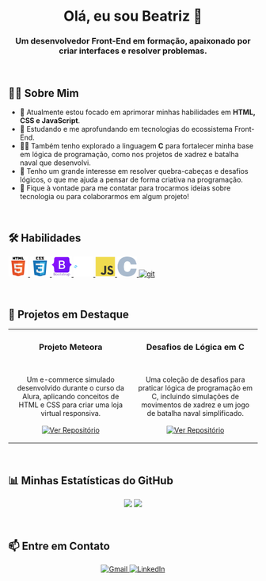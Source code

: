 

<h1 align="center">
  Olá, eu sou Beatriz 👋
</h1>
<h3 align="center">
  Um desenvolvedor Front-End em formação, apaixonado por criar interfaces e resolver problemas.
</h3>

<br>

## 👨‍💻 Sobre Mim

- 🔭 Atualmente estou focado em aprimorar minhas habilidades em **HTML, CSS e JavaScript**.
- 🌱 Estudando e me aprofundando em tecnologias do ecossistema Front-End.
- 👨‍💻 Também tenho explorado a linguagem **C** para fortalecer minha base em lógica de programação, como nos projetos de xadrez e batalha naval que desenvolvi.
- 🤔 Tenho um grande interesse em resolver quebra-cabeças e desafios lógicos, o que me ajuda a pensar de forma criativa na programação.
- 💬 Fique à vontade para me contatar para trocarmos ideias sobre tecnologia ou para colaborarmos em algum projeto!

<br>

## 🛠️ Habilidades

<p align="left">
  <a href="https://developer.mozilla.org/en-US/docs/Web/HTML" target="_blank" rel="noreferrer">
    <img src="https://raw.githubusercontent.com/devicons/devicon/master/icons/html5/html5-original-wordmark.svg" alt="html5" width="40" height="40"/>
  </a>
  <a href="https://developer.mozilla.org/en-US/docs/Web/CSS" target="_blank" rel="noreferrer">
    <img src="https://raw.githubusercontent.com/devicons/devicon/master/icons/css3/css3-original-wordmark.svg" alt="css3" width="40" height="40"/>
  </a>
  <a href="https://getbootstrap.com" target="_blank" rel="noreferrer"> 
    <img src="https://raw.githubusercontent.com/devicons/devicon/master/icons/bootstrap/bootstrap-original-wordmark.svg" alt="bootstrap" width="40" height="40"/> 
  </a>
  <a href="https://tailwindcss.com/" target="_blank" rel="noreferrer"> 
    <img src="https://raw.githubusercontent.com/devicons/devicon/master/icons/tailwindcss/tailwindcss-original-wordmark.svg" alt="tailwind" width="40" height="40"/> 
  </a>
  <a href="https://developer.mozilla.org/en-US/docs/Web/JavaScript" target="_blank" rel="noreferrer">
    <img src="https://raw.githubusercontent.com/devicons/devicon/master/icons/javascript/javascript-original.svg" alt="javascript" width="40" height="40"/>
  </a>
  <a href="https://www.cprogramming.com/" target="_blank" rel="noreferrer">
    <img src="https://raw.githubusercontent.com/devicons/devicon/master/icons/c/c-original.svg" alt="c" width="40" height="40"/>
  </a>
  <a href="https://git-scm.com/" target="_blank" rel="noreferrer">
    <img src="https://www.vectorlogo.zone/logos/git-scm/git-scm-icon.svg" alt="git" width="40" height="40"/>
  </a>
</p>

<br>

## 🚀 Projetos em Destaque

<table>
  <tr>
    <td width="50%">
      <h3 align="center">Projeto Meteora</h3>
      <p align="center">
        <a href="https://github.com/Biamart07/projeto-meteora" target="_blank">
          </a>
        <br>
        <p align="center">
          Um e-commerce simulado desenvolvido durante o curso da Alura, aplicando conceitos de HTML e CSS para criar uma loja virtual responsiva.
          <br><br>
          <a href="[LINK_PARA_SEU_REPOSITÓRIO_METEORA]" target="_blank">
            <img src="https://img.shields.io/badge/Ver%20Repositório-303030?style=for-the-badge&logo=github&logoColor=white" alt="Ver Repositório">
          </a>
          </p>
      </p>
    </td>
    <td width="50%">
      <h3 align="center">Desafios de Lógica em C</h3>
      <p align="center">
        <a href="[LINK_PARA_SEU_REPOSITÓRIO_COM_DESAFIOS_C]" target="_blank">
          </a>
        <br>
        <p align="center">
          Uma coleção de desafios para praticar lógica de programação em C, incluindo simulações de movimentos de xadrez e um jogo de batalha naval simplificado.
          <br><br>
          <a href="[https://github.com/Cursos-TI/desafio-xadrez-Biamart07]" target="_blank">
            <img src="https://img.shields.io/badge/Ver%20Repositório-303030?style=for-the-badge&logo=github&logoColor=white" alt="Ver Repositório">
          </a>
        </p>
      </p>
    </td>
  </tr>
</table>

<br>

## 📊 Minhas Estatísticas do GitHub

<p align="center">
  <img height="180em" src="https://github-readme-stats.vercel.app/api?username=Biamart07&show_icons=true&theme=dracula&include_all_commits=true&count_private=true"/>
  <img height="180em" src="https://github-readme-stats.vercel.app/api/top-langs/?username=Biamart07&layout=compact&langs_count=7&theme=dracula"/>
</p>

<br>

## 📫 Entre em Contato

<p align="center">
  <a href="mailto:[biamart2009@gmail.com]">
    <img src="https://img.shields.io/badge/Gmail-D14836?style=for-the-badge&logo=gmail&logoColor=white" alt="Gmail">
  </a>
  <a href="[https://www.linkedin.com/in/beatriz-martins-5b3886378/]" target="_blank">
    <img src="https://img.shields.io/badge/LinkedIn-0077B5?style=for-the-badge&logo=linkedin&logoColor=white" alt="LinkedIn">
  </a>
  </p>
